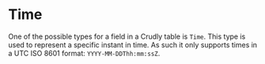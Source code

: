 # Time

One of the possible types for a field in a Crudly table is `Time`. This type is used to represent a specific instant in time. As such it only supports times in a UTC ISO 8601 format: `YYYY-MM-DDThh:mm:ssZ`.
